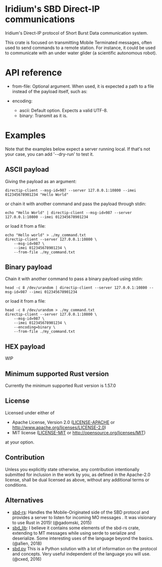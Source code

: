 # Iridium's SBD Direct-IP communications

Iridium's Direct-IP protocol of Short Burst Data communication system.

This crate is focused on transmitting Mobile Terminated messages, often used
to send commands to a remote station. For instance, it could be used to
communicate with an under water glider (a scientific autonomous robot).


# API reference

- from-file: Optional argument. When used, it is expected a path to a file
  instead of the payload itself, such as:

- encoding:
  - ascii: Default option. Expects a valid UTF-8.
  - binary: Transmit as it is.

# Examples

Note that the examples below expect a server running local. If that's not
your case, you can add '--dry-run' to test it.

## ASCII payload

Giving the payload as an argument:

```shell,no_run
directip-client --msg-id=987 --server 127.0.0.1:10800 --imei 012345678901234 "Hello World"
```

or chain it with another command and pass the payload through stdin:
```text
echo "Hello World" | directip-client --msg-id=987 --server 127.0.0.1:10800 --imei 012345678901234
```

or load it from a file:
```text
echo "Hello world" > ./my_command.txt
directip-client --server 127.0.0.1:10800 \
    --msg-id=987 \
    --imei 012345678901234 \
    --from-file ./my_command.txt
```

## Binary payload

Chain it with another command to pass a binary payload using stdin:
```text
head -c 8 /dev/urandom | directip-client --server 127.0.0.1:10800 --msg-id=987 --imei 012345678901234
```

or load it from a file:
```text
head -c 8 /dev/urandom > ./my_command.txt
directip-client --server 127.0.0.1:10800 \
    --msg-id=987 \
    --imei 012345678901234 \
    --encoding=binary \
    --from-file ./my_command.txt
```

## HEX payload

WIP

## Minimum supported Rust version

Currently the minimum supported Rust version is 1.57.0

## License

Licensed under either of

* Apache License, Version 2.0
   ([LICENSE-APACHE](LICENSE-APACHE) or http://www.apache.org/licenses/LICENSE-2.0)
* MIT license
   ([LICENSE-MIT](LICENSE-MIT) or http://opensource.org/licenses/MIT)

at your option.

## Contribution

Unless you explicitly state otherwise, any contribution intentionally submitted
for inclusion in the work by you, as defined in the Apache-2.0 license, shall be
dual licensed as above, without any additional terms or conditions.

## Alternatives

* [sbd-rs](https://crates.io/crates/sbd): Handles the Mobile-Originated side
  of the SBD protocol and provides a server to listen for incoming MO messages
  . It was visionary to use Rust in 2015! (@gadomski, 2015)
* [sbd_lib](https://crates.io/crates/sbd_lib): I believe it contains some
  elements of the sbd-rs crate, extending to MT messages while using serde
  to serialize and deserialize. Some interesting uses of the language
  beyond the basics. (@a1ien, 2018)
* [sbd.py](https://xed.ch/project/isbd/) This is a Python solution with a lot
  of information on the protocol and concepts. Very useful independent of the
  language you will use. (@cxed, 2016)
